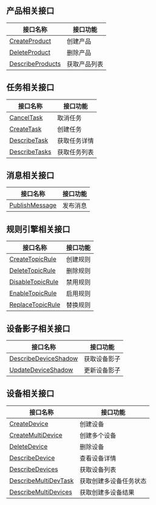 ## 产品相关接口

| 接口名称 | 接口功能 |
|---------|---------|
| [CreateProduct](https://cloud.tencent.com/document/api/634/19479) | 创建产品 |
| [DeleteProduct](https://cloud.tencent.com/document/api/634/19478) | 删除产品 |
| [DescribeProducts](https://cloud.tencent.com/document/api/634/19477) | 获取产品列表 |

## 任务相关接口

| 接口名称 | 接口功能 |
|---------|---------|
| [CancelTask](https://cloud.tencent.com/document/api/634/19484) | 取消任务 |
| [CreateTask](https://cloud.tencent.com/document/api/634/19483) | 创建任务 |
| [DescribeTask](https://cloud.tencent.com/document/api/634/19482) | 获取任务详情 |
| [DescribeTasks](https://cloud.tencent.com/document/api/634/19481) | 获取任务列表 |

## 消息相关接口

| 接口名称 | 接口功能 |
|---------|---------|
| [PublishMessage](https://cloud.tencent.com/document/api/634/19486) | 发布消息 |

## 规则引擎相关接口

| 接口名称 | 接口功能 |
|---------|---------|
| [CreateTopicRule](https://cloud.tencent.com/document/api/634/31582) | 创建规则 |
| [DeleteTopicRule](https://cloud.tencent.com/document/api/634/31581) | 删除规则 |
| [DisableTopicRule](https://cloud.tencent.com/document/api/634/31580) | 禁用规则 |
| [EnableTopicRule](https://cloud.tencent.com/document/api/634/31579) | 启用规则 |
| [ReplaceTopicRule](https://cloud.tencent.com/document/api/634/31578) | 替换规则 |

## 设备影子相关接口

| 接口名称 | 接口功能 |
|---------|---------|
| [DescribeDeviceShadow](https://cloud.tencent.com/document/api/634/19489) | 获取设备影子 |
| [UpdateDeviceShadow](https://cloud.tencent.com/document/api/634/19488) | 更新设备影子 |

## 设备相关接口

| 接口名称 | 接口功能 |
|---------|---------|
| [CreateDevice](https://cloud.tencent.com/document/api/634/19496) | 创建设备 |
| [CreateMultiDevice](https://cloud.tencent.com/document/api/634/19495) | 创建多个设备 |
| [DeleteDevice](https://cloud.tencent.com/document/api/634/19494) | 删除设备 |
| [DescribeDevice](https://cloud.tencent.com/document/api/634/31583) | 查看设备详情 |
| [DescribeDevices](https://cloud.tencent.com/document/api/634/19493) | 获取设备列表 |
| [DescribeMultiDevTask](https://cloud.tencent.com/document/api/634/19492) | 获取创建多设备任务状态 |
| [DescribeMultiDevices](https://cloud.tencent.com/document/api/634/19491) | 获取创建多设备结果 |

